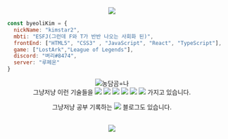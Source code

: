 <div align="center">
<img src="https://capsule-render.vercel.app/api?&type=waving&color=000000&height=260&section=header&text=💫star%20log.&fontSize=110&animation=fadeIn&fontAlignY=45&fontColor=ffffff" />
</div>

``` javascript
  const byeoliKim = {
    nickName: "kimstar2",
    mbti: "ESFJ(그런데 F와 T가 반반 나오는 사회화 된)",
    frontEnd: ["HTML5", "CSS3" , "JavaScript", "React", "TypeScript"],
    game: ["LostArk","League of Legends"],
    discord: "벼리#8474",
    server: "루페온"
  }
```

<div align="center">
  
  <img src="https://item.kakaocdn.net/do/227099b086918f895eaa636a43fdc923ce9463e040a07a9462a54df43e1d73f1" alt="농담곰=나" />
  
  <div>
    그냥저냥 이런 기술들을
    <img src="https://img.shields.io/badge/React-61DAFB?style=flat-square&logo=react&logoColor=white">
    <img src="https://img.shields.io/badge/JavaScript-F7DF1E?style=flat-square&logo=javascript&logoColor=white">
    <img src="https://img.shields.io/badge/TypeScript-3178C6?style=flat-square&logo=TypeScript&logoColor=white">
    <img src="https://img.shields.io/badge/HTML5-E34F26?style=flat-square&logo=html5&logoColor=white">
    <img src="https://img.shields.io/badge/CSS3-1572B6?style=flat-square&logo=css3&logoColor=white">
    <img src="https://img.shields.io/badge/Next.js-000000?style=flat-square&logo=Next.js&logoColor=white">
    가지고 있습니다.
  </div>
  
  그냥저냥 공부 기록하는 <a href="https://dev-star.tistory.com/"><img src="https://img.shields.io/badge/Blog-000000?style=flat-square&logo=Tistory&logoColor=white"></a> 블로그도 있습니다.
  
</div>
<br/>

<div align="center">
<img src="https://capsule-render.vercel.app/api?type=waving&color=000000&height=100&section=footer" />
</div>
  
